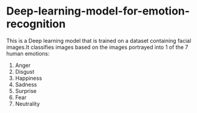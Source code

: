 # Deep-learning-model-for-emotion-recognition
This is a Deep learning model that is trained on a dataset containing facial images.It classifies images based on the images portrayed into 1 of the 7 human emotions:

1. Anger
2. Disgust
3. Happiness
4. Sadness
5. Surprise
6. Fear
7. Neutrality


